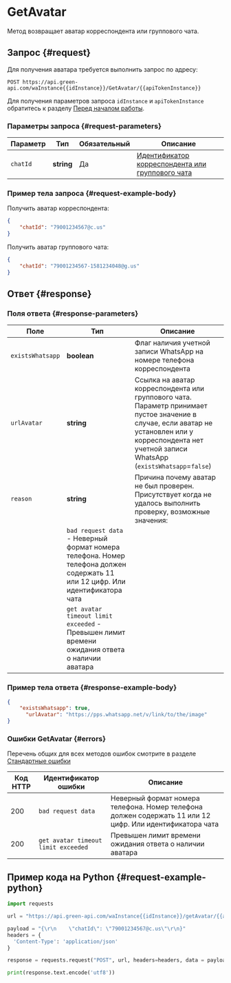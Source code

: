 # GetAvatar

Метод возвращает аватар корреспондента или группового чата.

## Запрос {#request}

Для получения аватара требуется выполнить запрос по адресу:
```
POST https://api.green-api.com/waInstance{{idInstance}}/GetAvatar/{{apiTokenInstance}}
```

Для получения параметров запроса `idInstance` и `apiTokenInstance` обратитесь к разделу [Перед началом работы](/before-start#parameters).

### Параметры запроса {#request-parameters}

Параметр | Тип | Обязательный | Описание
----- | ----- | ----- | -----
`chatId` | **string** | Да | [Идентификатор корреспондента или группового чата](/api/chat-id)

### Пример тела запроса {#request-example-body}

Получить аватар корреспондента:
```json
{
    "chatId": "79001234567@c.us"
}
```

Получить аватар группового чата:
```json
{
    "chatId": "79001234567-1581234048@g.us"
}
```

## Ответ {#response}

### Поля ответа {#response-parameters}

Поле | Тип |  Описание
----- | ----- | ----- 
`existsWhatsapp` | **boolean** | Флаг наличия учетной записи WhatsApp на номере телефона корреспондента
`urlAvatar` | **string** | Ссылка на аватар корреспондента или группового чата. Параметр принимает пустое значение в случае, если аватар не установлен или у корреспондента нет учетной записи WhatsApp (`existsWhatsapp`=`false`)
`reason` | **string** | Причина почему аватар не был проверен. Присутствует когда не удалось выполнить проверку, возможные значения:
| | `bad request data` - Неверный формат номера телефона. Номер телефона должен содержать 11 или 12 цифр. Или идентификатора чата
| | `get avatar timeout limit exceeded` - Превышен лимит времени ожидания ответа о наличии аватара

### Пример тела ответа {#response-example-body}

```json
{
  	"existsWhatsapp": true,
 	  "urlAvatar": "https://pps.whatsapp.net/v/link/to/the/image"
}
```

### Ошибки GetAvatar {#errors}

Перечень общих для всех методов ошибок смотрите в разделе [Стандартные ошибки](/api/common-errors)

Код HTTP | Идентификатор ошибки | Описание
----- | ----- | -----
200|`bad request data`| Неверный формат номера телефона. Номер телефона должен содержать 11 или 12 цифр. Или идентификатора чата
200|`get avatar timeout limit exceeded`| Превышен лимит времени ожидания ответа о наличии аватара

## Пример кода на Python  {#request-example-python}

```python
import requests

url = "https://api.green-api.com/waInstance{{idInstance}}/getAvatar/{{apiTokenInstance}}"

payload = "{\r\n    \"chatId\": \"79001234567@c.us\"\r\n}"
headers = {
  'Content-Type': 'application/json'
}

response = requests.request("POST", url, headers=headers, data = payload)

print(response.text.encode('utf8'))
```